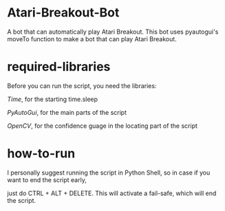 # Atari-Breakout-Bot
A bot that can automatically play Atari Breakout.
This bot uses pyautogui's moveTo function to make a bot that can play Atari Breakout.

# required-libraries
Before you can run the script, you need the libraries:

*Time*, for the starting time.sleep

*PyAutoGui*, for the main parts of the script

*OpenCV*, for the confidence guage in the locating part of the script

# how-to-run

I personally suggest running the script in Python Shell,
so in case if you want to end the script early,

just do CTRL + ALT + DELETE. This will activate a fail-safe, which will end the script.
